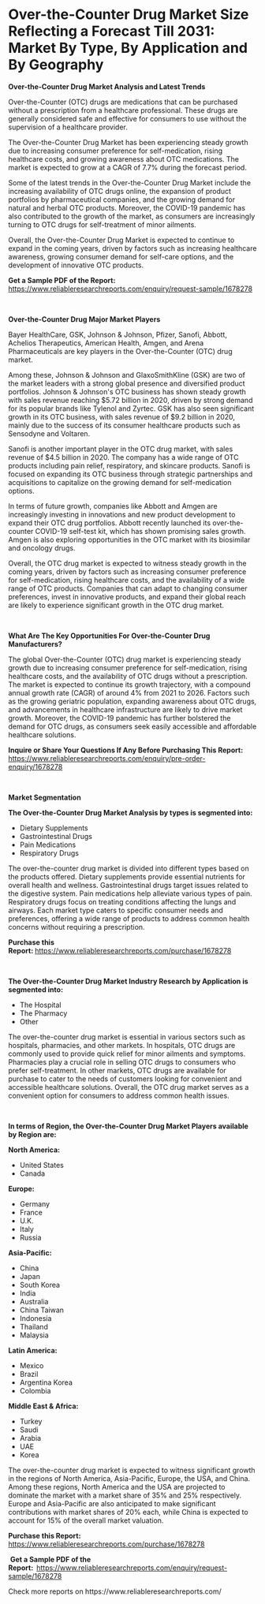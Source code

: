 <p><h1>Over-the-Counter Drug Market Size Reflecting a Forecast Till 2031: Market By Type, By Application and By Geography</h1></p><p><strong>Over-the-Counter Drug Market Analysis and Latest Trends</strong></p>
<p><p>Over-the-Counter (OTC) drugs are medications that can be purchased without a prescription from a healthcare professional. These drugs are generally considered safe and effective for consumers to use without the supervision of a healthcare provider.</p><p>The Over-the-Counter Drug Market has been experiencing steady growth due to increasing consumer preference for self-medication, rising healthcare costs, and growing awareness about OTC medications. The market is expected to grow at a CAGR of 7.7% during the forecast period.</p><p>Some of the latest trends in the Over-the-Counter Drug Market include the increasing availability of OTC drugs online, the expansion of product portfolios by pharmaceutical companies, and the growing demand for natural and herbal OTC products. Moreover, the COVID-19 pandemic has also contributed to the growth of the market, as consumers are increasingly turning to OTC drugs for self-treatment of minor ailments.</p><p>Overall, the Over-the-Counter Drug Market is expected to continue to expand in the coming years, driven by factors such as increasing healthcare awareness, growing consumer demand for self-care options, and the development of innovative OTC products.</p></p>
<p><strong>Get a Sample PDF of the Report:&nbsp;</strong> <a href="https://www.reliableresearchreports.com/enquiry/request-sample/1678278">https://www.reliableresearchreports.com/enquiry/request-sample/1678278</a></p>
<p>&nbsp;</p>
<p><strong>Over-the-Counter Drug Major Market Players</strong></p>
<p><p>Bayer HealthCare, GSK, Johnson & Johnson, Pfizer, Sanofi, Abbott, Achelios Therapeutics, American Health, Amgen, and Arena Pharmaceuticals are key players in the Over-the-Counter (OTC) drug market. </p><p>Among these, Johnson & Johnson and GlaxoSmithKline (GSK) are two of the market leaders with a strong global presence and diversified product portfolios. Johnson & Johnson's OTC business has shown steady growth with sales revenue reaching $5.72 billion in 2020, driven by strong demand for its popular brands like Tylenol and Zyrtec. GSK has also seen significant growth in its OTC business, with sales revenue of $9.2 billion in 2020, mainly due to the success of its consumer healthcare products such as Sensodyne and Voltaren.</p><p>Sanofi is another important player in the OTC drug market, with sales revenue of $4.5 billion in 2020. The company has a wide range of OTC products including pain relief, respiratory, and skincare products. Sanofi is focused on expanding its OTC business through strategic partnerships and acquisitions to capitalize on the growing demand for self-medication options.</p><p>In terms of future growth, companies like Abbott and Amgen are increasingly investing in innovations and new product development to expand their OTC drug portfolios. Abbott recently launched its over-the-counter COVID-19 self-test kit, which has shown promising sales growth. Amgen is also exploring opportunities in the OTC market with its biosimilar and oncology drugs.</p><p>Overall, the OTC drug market is expected to witness steady growth in the coming years, driven by factors such as increasing consumer preference for self-medication, rising healthcare costs, and the availability of a wide range of OTC products. Companies that can adapt to changing consumer preferences, invest in innovative products, and expand their global reach are likely to experience significant growth in the OTC drug market.</p></p>
<p>&nbsp;</p>
<p><strong>What Are The Key Opportunities For Over-the-Counter Drug Manufacturers?</strong></p>
<p><p>The global Over-the-Counter (OTC) drug market is experiencing steady growth due to increasing consumer preference for self-medication, rising healthcare costs, and the availability of OTC drugs without a prescription. The market is expected to continue its growth trajectory, with a compound annual growth rate (CAGR) of around 4% from 2021 to 2026. Factors such as the growing geriatric population, expanding awareness about OTC drugs, and advancements in healthcare infrastructure are likely to drive market growth. Moreover, the COVID-19 pandemic has further bolstered the demand for OTC drugs, as consumers seek easily accessible and affordable healthcare solutions.</p></p>
<p><strong>Inquire or Share Your Questions If Any Before Purchasing This Report:</strong> <a href="https://www.reliableresearchreports.com/enquiry/pre-order-enquiry/1678278">https://www.reliableresearchreports.com/enquiry/pre-order-enquiry/1678278</a></p>
<p>&nbsp;</p>
<p><strong>Market Segmentation</strong></p>
<p><strong>The Over-the-Counter Drug Market Analysis by types is segmented into:</strong></p>
<p><ul><li>Dietary Supplements</li><li>Gastrointestinal Drugs</li><li>Pain Medications</li><li>Respiratory Drugs</li></ul></p>
<p><p>The over-the-counter drug market is divided into different types based on the products offered. Dietary supplements provide essential nutrients for overall health and wellness. Gastrointestinal drugs target issues related to the digestive system. Pain medications help alleviate various types of pain. Respiratory drugs focus on treating conditions affecting the lungs and airways. Each market type caters to specific consumer needs and preferences, offering a wide range of products to address common health concerns without requiring a prescription.</p></p>
<p><strong>Purchase this Report:&nbsp;</strong><a href="https://www.reliableresearchreports.com/purchase/1678278">https://www.reliableresearchreports.com/purchase/1678278</a></p>
<p>&nbsp;</p>
<p><strong>The Over-the-Counter Drug Market Industry Research by Application is segmented into:</strong></p>
<p><ul><li>The Hospital</li><li>The Pharmacy</li><li>Other</li></ul></p>
<p><p>The over-the-counter drug market is essential in various sectors such as hospitals, pharmacies, and other markets. In hospitals, OTC drugs are commonly used to provide quick relief for minor ailments and symptoms. Pharmacies play a crucial role in selling OTC drugs to consumers who prefer self-treatment. In other markets, OTC drugs are available for purchase to cater to the needs of customers looking for convenient and accessible healthcare solutions. Overall, the OTC drug market serves as a convenient option for consumers to address common health issues.</p></p>
<p>&nbsp;</p>
<p><strong>In terms of Region, the Over-the-Counter Drug Market Players available by Region are:</strong></p>
<p>
    <p> <strong> North America: </strong>
        <ul>
            <li>United States</li>
            <li>Canada</li>
        </ul>
        </p> 
    <p> <strong> Europe: </strong>
        <ul>
            <li>Germany</li>
            <li>France</li>
            <li>U.K.</li>
            <li>Italy</li>
            <li>Russia</li>
        </ul>
        </p> 
    <p> <strong> Asia-Pacific: </strong>
        <ul>
            <li>China</li>
            <li>Japan</li>
            <li>South Korea</li>
            <li>India</li>
            <li>Australia</li>
            <li>China Taiwan</li>
            <li>Indonesia</li>
            <li>Thailand</li>
            <li>Malaysia</li>
        </ul>
        </p> 
    <p> <strong> Latin America: </strong>
        <ul>
            <li>Mexico</li>
            <li>Brazil</li>
            <li>Argentina Korea</li>
            <li>Colombia</li>
        </ul>
        </p> 
    <p> <strong> Middle East & Africa: </strong>
        <ul>
            <li>Turkey</li>
            <li>Saudi</li>
            <li>Arabia</li>
            <li>UAE</li>
            <li>Korea</li>
        </ul>
    </p>
    </p>
<p><p>The over-the-counter drug market is expected to witness significant growth in the regions of North America, Asia-Pacific, Europe, the USA, and China. Among these regions, North America and the USA are projected to dominate the market with a market share of 35% and 25% respectively. Europe and Asia-Pacific are also anticipated to make significant contributions with market shares of 20% each, while China is expected to account for 15% of the overall market valuation.</p></p>
<p><strong>Purchase this Report: </strong><a href="https://www.reliableresearchreports.com/purchase/1678278">https://www.reliableresearchreports.com/purchase/1678278</a></p>
<p>&nbsp;<strong>Get a Sample PDF of the Report:&nbsp;&nbsp;</strong><a href="https://www.reliableresearchreports.com/enquiry/request-sample/1678278">https://www.reliableresearchreports.com/enquiry/request-sample/1678278</a></p>
<p><strong></strong></p>
<p>Check more reports on https://www.reliableresearchreports.com/</p>